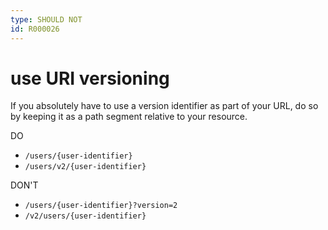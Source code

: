 ```yaml
---
type: SHOULD NOT
id: R000026
---
```


# use URI versioning

If you absolutely have to use a version identifier as part of your URL, do so by keeping it as a path segment relative to your resource.

DO

- `/users/{user-identifier}`
- `/users/v2/{user-identifier}`

DON'T

- `/users/{user-identifier}?version=2`
- `/v2/users/{user-identifier}`
